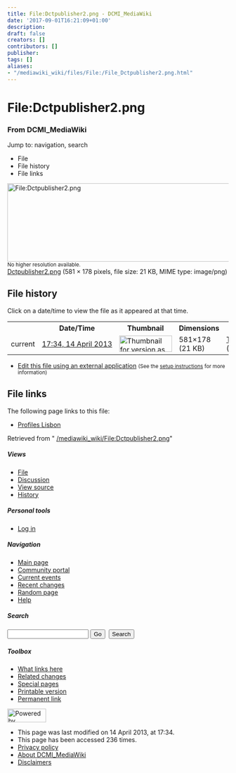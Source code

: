 ```yaml
---
title: File:Dctpublisher2.png - DCMI_MediaWiki
date: '2017-09-01T16:21:09+01:00'
description: 
draft: false
creators: []
contributors: []
publisher: 
tags: []
aliases:
- "/mediawiki_wiki/files/File:/File_Dctpublisher2.png.html"
---
```


<a id="top"></a>
# File:Dctpublisher2.png

### From DCMI\_MediaWiki

Jump to: navigation, search
<!-- start content -->
- File
- File history
- File links

 [<img alt="File:Dctpublisher2.png" src="/images/5/5d/Dctpublisher2.png" width="581" height="178">](/mediawiki_wiki/files/Dctpublisher2.png)  
<small>No higher resolution available.</small>  
 [Dctpublisher2.png](/images/5/5d/Dctpublisher2.png)‎ (581 × 178 pixels, file size: 21 KB, MIME type: image/png)
<!-- 
NewPP limit report
Preprocessor node count: 0/1000000
Post-expand include size: 0/2097152 bytes
Template argument size: 0/2097152 bytes
Expensive parser function count: 0/100
-->
## File history

Click on a date/time to view the file as it appeared at that time.

<table class="wikitable filehistory">
  <tr>
    <td></td>
    <th>Date/Time</th>
    <th>Thumbnail</th>
    <th>Dimensions</th>
    <th>User</th>
    <th>Comment</th>
  </tr>
  <tr>
    <td>current</td>
    <td class="filehistory-selected" style="white-space: nowrap;"><a href="/mediawiki_wiki/files/Dctpublisher2.png">17:34, 14 April 2013</a></td>
    <td><a href="/images/5/5d/Dctpublisher2.png"><img alt="Thumbnail for version as of 17:34, 14 April 2013" src="/images/5/5d/Dctpublisher2.png" width="120" height="37"></a></td>
    <td>581×178 <span style="white-space: nowrap;">(21 KB)</span>
    </td>
    <td>
      <a href="/index.php/User:TomBaker" title="User:TomBaker" class="mw-userlink">TomBaker</a> <span style="white-space: nowrap;"> <span class="mw-usertoollinks">(<a href="/index.php?title=User_talk:TomBaker&amp;action=edit&amp;redlink=1" class="new" title="User talk:TomBaker (page does not exist)">Talk</a> | <a href="/index.php/Special:Contributions/TomBaker" title="Special:Contributions/TomBaker">contribs</a>)</span></span>
    </td>
    <td></td>
  </tr>
</table>

  

- [Edit this file using an external application](/index.php?title=File:Dctpublisher2.png&action=edit&externaledit=true&mode=file "File:Dctpublisher2.png") <small>(See the <a href="http://www.mediawiki.org/wiki/Manual:External_editors" class="external text" rel="nofollow">setup instructions</a> for more information)</small>

## File links

The following page links to this file:

- [Profiles Lisbon](/index.php/Profiles_Lisbon "Profiles Lisbon")

Retrieved from " [/mediawiki_wiki/File:Dctpublisher2.png](/mediawiki_wiki/files/File:/File:Dctpublisher2.png.html)"

<!-- end content -->

##### Views

- [File](/mediawiki_wiki/files/File:/File:Dctpublisher2.png.html "View the file page [c]")
- [Discussion](/index.php?title=File_talk:Dctpublisher2.png&action=edit&redlink=1 "Discussion about the content page [t]")
- [View source](/index.php?title=File:Dctpublisher2.png&action=edit "This page is protected.
You can view its source [e]")
- [History](/index.php?title=File:Dctpublisher2.png&action=history "Past revisions of this page [h]")

##### Personal tools

- [Log in](/index.php?title=Special:UserLogin&returnto=File:Dctpublisher2.png "You are encouraged to log in; however, it is not mandatory [o]")

<script type="text/javascript"> if (window.isMSIE55) fixalpha(); </script>

##### Navigation

- [Main page](/index.php/Main_Page "Visit the main page [z]")
- [Community portal](/index.php/DCMI_MediaWiki:Community_portal "About the project, what you can do, where to find things")
- [Current events](/index.php/DCMI_MediaWiki:Current_events "Find background information on current events")
- [Recent changes](/index.php/Special:RecentChanges "The list of recent changes in the wiki [r]")
- [Random page](/index.php/Special:Random "Load a random page [x]")
- [Help](/index.php/Help:Contents "The place to find out")

##### <label for="searchInput">Search</label>

<form action="/index.php" id="searchform">
				<input type="hidden" name="title" value="Special:Search">
				<input id="searchInput" title="Search DCMI_MediaWiki" accesskey="f" type="search" name="search">
				<input type="submit" name="go" class="searchButton" id="searchGoButton" value="Go" title="Go to a page with this exact name if exists"> 
				<input type="submit" name="fulltext" class="searchButton" id="mw-searchButton" value="Search" title="Search the pages for this text">
			</form>

##### Toolbox

- [What links here](/index.php/Special:WhatLinksHere/File:Dctpublisher2.png "List of all wiki pages that link here [j]")
- [Related changes](/index.php/Special:RecentChangesLinked/File:Dctpublisher2.png "Recent changes in pages linked from this page [k]")
- [Special pages](/index.php/Special:SpecialPages "List of all special pages [q]")
- [Printable version](/index.php?title=File:Dctpublisher2.png&printable=yes "Printable version of this page [p]")
- [Permanent link](/index.php?title=File:Dctpublisher2.png&oldid=4825 "Permanent link to this revision of the page")

<!-- end of the left (by default at least) column -->

 [<img src="/skins/common/images/poweredby_mediawiki_88x31.png" height="31" width="88" alt="Powered by MediaWiki">](http://www.mediawiki.org/)

- This page was last modified on 14 April 2013, at 17:34.
- This page has been accessed 236 times.
- [Privacy policy](/index.php/DCMI_MediaWiki:Privacy_policy "DCMI MediaWiki:Privacy policy")
- [About DCMI\_MediaWiki](/index.php/DCMI_MediaWiki:About "DCMI MediaWiki:About")
- [Disclaimers](/index.php/DCMI_MediaWiki:General_disclaimer "DCMI MediaWiki:General disclaimer")

<script>if (window.runOnloadHook) runOnloadHook();</script><!-- Served in 0.448 secs. -->
